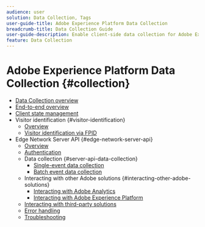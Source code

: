 ```yaml
---
audience: user
solution: Data Collection, Tags
user-guide-title: Adobe Experience Platform Data Collection
breadcrumb-title: Data Collection Guide
user-guide-description: Enable client-side data collection for Adobe Experience Platform Edge Network.
feature: Data Collection
---
```


# Adobe Experience Platform Data Collection {#collection}

- [Data Collection overview](home.md)
- [End-to-end overview](e2e.md)
- [Client state management](client-state.md)
- Visitor identification {#visitor-identification}
  - [Overview](visitor-identification.md)
  - [Visitor identification via FPID](visitor-identification-fpid.md)
- Edge Network Server API {#edge-network-server-api}
  - [Overview](overview.md)
  - [Authentication](authentication.md)
  - Data collection {#server-api-data-collection}
    - [Single-event data collection](interactive-data-collection.md)
    - [Batch event data collection](non-interactive-data-collection.md)
  - Interacting with other Adobe solutions {#interacting-other-adobe-solutions}
    - [Interacting with Adobe Analytics](interacting-adobe-analytics.md)
    - [Interacting with Adobe Experience Platform](interacting-experience-platform.md)
  - [Interacting with third-party solutions](interacting-third-party-solutions.md)
  - [Error handling](error-handling.md)
  - [Troubleshooting](troubleshooting.md)